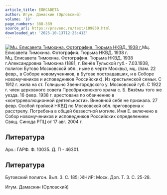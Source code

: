```yaml
---
article_title: ЕЛИСАВЕТА
author: Игум. Дамаскин (Орловский)
volume: '18'
page_numbers: 388-389
source_url: https://pravenc.ru/text/189839.html
downloaded_at: '2025-10-13T12:25:41Z'
---
```


[![Мц. Елисавета Тимохина. Фотография. Тюрьма НКВД. 1938 г.](https://pravenc.ru/data/448/493/1234/i200.jpg "Кликните для увеличения картинки")](https://pravenc.ru/data/448/493/1234/i400.jpg)Мц. Елисавета Тимохина. Фотография. Тюрьма НКВД. 1938 г.  
Мц. Елисавета Тимохина. Фотография. Тюрьма НКВД. 1938 г.Александровна Тимохина (1881, г. Венёв Тульской губ.- 7.03.1938, полигон Бутово Московской обл., ныне в черте Москвы), мц. (пам. 22 февр., в Соборе новомучеников, в Бутове пострадавших, и в Соборе новомучеников и исповедников Российских). Из крестьянской семьи. С 1912 г. жила на ст. Голицыно Звенигородского у. Московской губ. С 1922 г. член церковного совета Преображенского храма с. Б. Вязёмы того же уезда. 16 февр. 1938 г. арестована по обвинению в «контрреволюционной деятельности». Виновной себя не признала. 27 февр. Особой тройкой НКВД по Московской обл. приговорена к расстрелу. Погребена в общей безвестной могиле. Имя Е. включено в Собор новомучеников и исповедников Российских определением Свящ. Синода РПЦ от 17 авг. 2004 г.

## Литература

Арх.: ГАРФ. Ф. 10035. Д. П - 46301.

## Литература

Бутовский полигон. Вып. 3. С. 185; ЖНИР: Моск. Доп. Т. 3. С. 25-28.

Игум. Дамаскин (Орловский)

